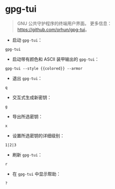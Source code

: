 # gpg-tui

> GNU 公共守护程序的终端用户界面。
> 更多信息：<https://github.com/orhun/gpg-tui>。

- 启动 `gpg-tui`：

`gpg-tui`

- 启动带有颜色和 ASCII 装甲输出的 `gpg-tui`：

`gpg-tui --style {{colored}} --armor`

- 退出 `gpg-tui`：

`q`

- 交互式生成新密钥：

`g`

- 导出所选密钥：

`x`

- 设置所选密钥的详细级别：

`1|2|3`

- 刷新 `gpg-tui`：

`r`

- 在 `gpg-tui` 中显示帮助：

`?`